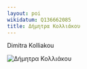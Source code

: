 ```yaml
---
layout: poi
wikidatum: Q136662085
title: Δήμητρα Κολλιάκου
---
```


Dimitra Kolliakou

![Δήμητρα Κολλιάκου](https://www.tovima.gr/wp-content/uploads/2023/05/14/%CE%BA%CE%BF%CE%BB%CE%BB%CE%B9%CE%B1%CE%BA%CE%BF%CF%85.jpg)
